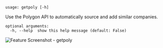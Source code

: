 ```text
usage: getpoly [-h]
```

Use the Polygon API to automatically source and add similar companies. 

```
optional arguments:
  -h, --help  show this help message (default: False)
```
<img size="1400" alt="Feature Screenshot - getpoly" src="https://user-images.githubusercontent.com/85772166/142898918-2b1178e4-5c2b-4952-bf46-378ab24db47b.png">
